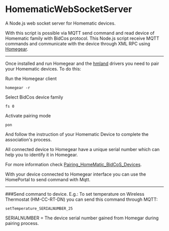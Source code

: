 # HomematicWebSocketServer
A Node.js web socket server for Homematic devices.

With this script is possible via MQTT send command and read device of Homematic family with BidCos protocol.
This Node.js script receive MQTT commands and communicate with the device through XML RPC using [Homegear](https://github.com/Homegear/Homegear). 

---

Once installed and run Homegear and the [hmland](https://git.zerfleddert.de/cgi-bin/gitweb.cgi/hmcfgusb) drivers you need to pair your Homematic devices. To do this:

Run the Homegear client

`homegear -r`

Select BidCos device family

`fs 0`

Activate pairing mode

`pon`

And follow the instruction of your Homematic Device to complete the association's process.

All connected device to Homegear have a unique serial number which can help you to identify it in Homegear.

For more information check [Pairing_HomeMatic_BidCoS_Devices](https://www.homegear.eu/index.php/Pairing_HomeMatic_BidCoS_Devices).

With your device connected to Homegear interface you can use the HomePortal to send command with Mqtt.

---

###Send command to device.
E.g.:
To set temperature on Wireless Thermostat (HM-CC-RT-DN) you can send this command through MQTT:

`setTemperature_SERIALNUMBER_25`

SERIALNUMBER = The device serial number gained from Homegar during pairing process.


